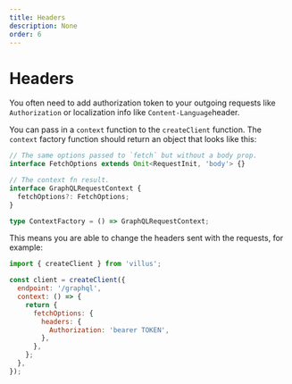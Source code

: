 ```yaml
---
title: Headers
description: None
order: 6
---
```


# Headers

You often need to add authorization token to your outgoing requests like `Authorization` or localization info like `Content-Language`header.

You can pass in a `context` function to the `createClient` function. The `context` factory function should return an object that looks like this:

```ts
// The same options passed to `fetch` but without a body prop.
interface FetchOptions extends Omit<RequestInit, 'body'> {}

// The context fn result.
interface GraphQLRequestContext {
  fetchOptions?: FetchOptions;
}

type ContextFactory = () => GraphQLRequestContext;
```

This means you are able to change the headers sent with the requests, for example:

```js
import { createClient } from 'villus';

const client = createClient({
  endpoint: '/graphql',
  context: () => {
    return {
      fetchOptions: {
        headers: {
          Authorization: 'bearer TOKEN',
        },
      },
    };
  },
});
```
